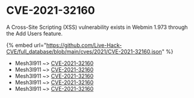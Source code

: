 # CVE-2021-32160

A Cross-Site Scripting (XSS) vulnerability exists in Webmin 1.973 through the Add Users feature.

{% embed url="https://github.com/Live-Hack-CVE/full_database/blob/main/cves/2021/CVE-2021-32160.json" %}


* Mesh3l911 ~> [CVE-2021-32160](https://www.alice-snow.ru/2021/database/cve-2021-32160/cve-2021-32160-mesh3l911)
* Mesh3l911 ~> [CVE-2021-32160](https://www.alice-snow.ru/2021/database/cve-2021-32160/cve-2021-32160-mesh3l911)
* Mesh3l911 ~> [CVE-2021-32160](https://www.alice-snow.ru/2021/database/cve-2021-32160/cve-2021-32160-mesh3l911)
* Mesh3l911 ~> [CVE-2021-32160](https://www.alice-snow.ru/2021/database/cve-2021-32160/cve-2021-32160-mesh3l911)
* Mesh3l911 ~> [CVE-2021-32160](https://www.alice-snow.ru/2021/database/cve-2021-32160/cve-2021-32160-mesh3l911)